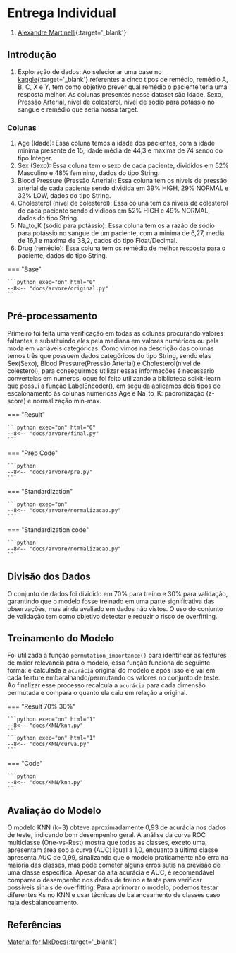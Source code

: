 
<style>
    table {
    border-collapse: collapse;
    margin: 20px 0;
    font-size: 14px;
    text-align: center;
    }
    table td, table th {
    padding: 8px 12px;
    }
</style>

# Entrega Individual 

1. [Alexandre Martinelli](https://github.com/alexandremartinelli11){:target='_blank'}


## Introdução
1. Exploração de dados: Ao selecionar uma base no [kaggle](https://www.kaggle.com/datasets/pablomgomez21/drugs-a-b-c-x-y-for-decision-trees){:target='_blank'} referentes a cinco tipos de remédio, remédio A, B, C, X e Y, tem como objetivo prever qual remédio o paciente teria uma resposta melhor. As colunas presentes nesse dataset são Idade, Sexo, Pressão Arterial, nivel de colesterol, nivel de sódio para potássio no sangue e remédio que seria nossa target. 

### Colunas
1. Age (Idade): Essa coluna temos a idade dos pacientes, com a idade minima presente de 15, idade média de 44,3 e maxima de 74 sendo do tipo Integer. 
2. Sex (Sexo): Essa coluna tem o sexo de cada paciente, divididos em 52% Masculino e 48% feminino, dados do tipo String.
3. Blood Pressure (Pressão Arterial): Essa coluna tem os niveis de pressão arterial de cada paciente sendo dividida em 39% HIGH, 29% NORMAL e 32% LOW, dados do tipo String.
4. Cholesterol (nivel de colesterol): Essa coluna tem os niveis de colesterol de cada paciente sendo divididos em 52% HIGH e 49% NORMAL, dados do tipo String.
5. Na_to_K (sódio para potássio): Essa coluna tem os a razão de sódio para potássio no sangue de um paciente, com a minima de 6,27, media de 16,1 e maxima de 38,2, dados do tipo Float/Decimal.
6. Drug (remédio): Essa coluna tem os remédio de melhor resposta para o paciente, dados do tipo String.

=== "Base"

    ```python exec="on" html="0"
    --8<-- "docs/arvore/original.py"
    ```


## Pré-processamento
Primeiro foi feita uma verificação em todas as colunas procurando valores faltantes e substituindo eles pela mediana em valores numéricos ou pela moda em variáveis categóricas. Como vimos na descrição das colunas temos três que possuem dados categóricos do tipo String, sendo elas Sex(Sexo), Blood Pressure(Pressão Arterial) e Cholesterol(nivel de colesterol), para conseguirmos utilizar essas informações é necessario convertelas em numeros, oque foi feito utilizando a biblioteca scikit-learn que possui a função LabelEncoder(), em seguida aplicamos dois tipos de escalonamento às colunas numéricas Age e Na_to_K: padronização (z-score) e normalização min-max.
 
=== "Result"

    ```python exec="on" html="0"
    --8<-- "docs/arvore/final.py"
    ```
=== "Prep Code"

    ```python
    --8<-- "docs/arvore/pre.py"
    ```
=== "Standardization"

    ```python exec="on"
    --8<-- "docs/arvore/normalizacao.py"
    ```

=== "Standardization code"

    ```python
    --8<-- "docs/arvore/normalizacao.py"
    ```

## Divisão dos Dados

O conjunto de dados foi dividido em 70% para treino e 30% para validação, garantindo que o modelo fosse treinado em uma parte significativa das observações, mas ainda avaliado em dados não vistos. O uso do conjunto de validação tem como objetivo detectar e reduzir o risco de overfitting.


## Treinamento do Modelo

Foi utilizada a função `permutation_importance()` para identificar as features de maior relevancia para o modelo, essa função funciona de seguinte forma: é calculada a `acurácia` original do modelo e após isso ele vai em cada feature embaralhando/permutando os valores no conjunto de teste. Ao finalizar esse processo recalcula a `acurácia` para cada dimensão permutada e compara o quanto ela caiu em relação a original.

=== "Result 70% 30%"

    ```python exec="on" html="1"
    --8<-- "docs/KNN/knn.py"
    ```
    ```python exec="on" html="1"
    --8<-- "docs/KNN/curva.py"
    ```

=== "Code"

    ```python
    --8<-- "docs/KNN/knn.py"
    ```

## Avaliação do Modelo

O modelo KNN (k=3) obteve aproximadamente 0,93 de acurácia nos dados de teste, indicando bom desempenho geral. A análise da curva ROC multiclasse (One-vs-Rest) mostra que todas as classes, exceto uma, apresentam área sob a curva (AUC) igual a 1,0, enquanto a última classe apresenta AUC de 0,99, sinalizando que o modelo praticamente não erra na maioria das classes, mas pode cometer alguns erros sutis na previsão de uma classe específica. Apesar da alta acurácia e AUC, é recomendável comparar o desempenho nos dados de treino e teste para verificar possíveis sinais de overfitting. Para aprimorar o modelo, podemos testar diferentes Ks no KNN e usar  técnicas de balanceamento de classes caso haja desbalanceamento.

## Referências

[Material for MkDocs](https://squidfunk.github.io/mkdocs-material/reference/){:target='_blank'}